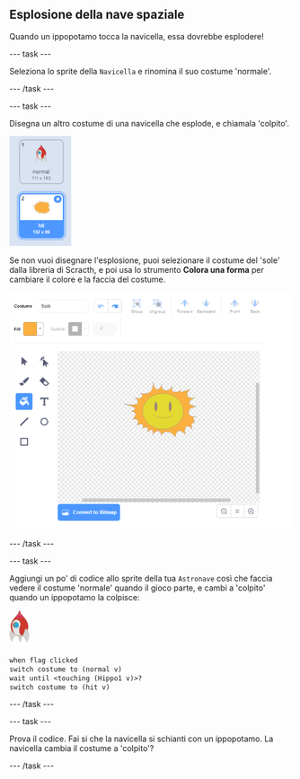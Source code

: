 ## Esplosione della nave spaziale

Quando un ippopotamo tocca la navicella, essa dovrebbe esplodere!

\--- task \---

Seleziona lo sprite della `Navicella` e rinomina il suo costume 'normale'.

\--- /task \---

\--- task \---

Disegna un altro costume di una navicella che esplode, e chiamala 'colpito'.

![schermata](images/invaders-spaceship-costumes.png)

Se non vuoi disegnare l'esplosione, puoi selezionare il costume del 'sole' dalla libreria di Scracth, e poi usa lo strumento **Colora una forma** per cambiare il colore e la faccia del costume.

![schermata](images/invaders-sun.png)

\--- /task \---

\--- task \---

Aggiungi un po' di codice allo sprite della tua `Astronave` così che faccia vedere il costume 'normale' quando il gioco parte, e cambi a 'colpito' quando un ippopotamo la colpisce:

![sprite razzo](images/rocket-sprite.png)

```blocks3
when flag clicked
switch costume to (normal v)
wait until <touching (Hippo1 v)>?
switch costume to (hit v)
```

\--- /task \---

\--- task \---

Prova il codice. Fai si che la navicella si schianti con un ippopotamo. La navicella cambia il costume a 'colpito'?

\--- /task \---